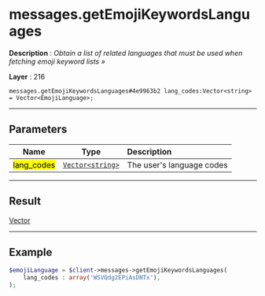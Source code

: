 # messages.getEmojiKeywordsLanguages

**Description** : *Obtain a list of related languages that must be used when fetching emoji keyword lists &raquo;*

**Layer** : 216

```tl
messages.getEmojiKeywordsLanguages#4e9963b2 lang_codes:Vector<string> = Vector<EmojiLanguage>;
```

---

## Parameters

| Name | Type | Description |
| :---: | :---: | :--- |
| <mark>lang_codes</mark> | [`Vector<string>`](type/string) | The user's language codes |

---

## Result

[Vector<EmojiLanguage>](type/EmojiLanguage)

---

## Example

```php
$emojiLanguage = $client->messages->getEmojiKeywordsLanguages(
	lang_codes : array('WSVQdg2EPiAsDNTx'),
);
```